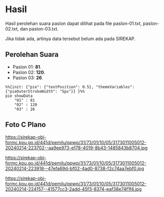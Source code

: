 # Hasil

Hasil perolehan suara paslon dapat dilihat pada file paslon-01.txt, paslon-02.txt, dan paslon-03.txt.

Jika tidak ada, artinya data tersebut belum ada pada SIREKAP.

## Perolehan Suara

 * Paslon 01: **81**.
 * Paslon 02: **120**.
 * Paslon 03: **26**.

```mermaid
%%{init: {"pie": {"textPosition": 0.5}, "themeVariables": {"pieOuterStrokeWidth": "5px"}} }%%
pie showData
    "01" : 81
    "02" : 120
    "03" : 26
```
## Foto C Plano

https://sirekap-obj-formc.kpu.go.id/441d/pemilu/ppwp/31/73/01/10/05/3173011005012-20240214-223702--aa9ee973-e178-4019-8b43-1485843b8704.jpg

https://sirekap-obj-formc.kpu.go.id/441d/pemilu/ppwp/31/73/01/10/05/3173011005012-20240214-223918--47efa69d-bf02-4ad0-8738-f2c74aa7ebf0.jpg

https://sirekap-obj-formc.kpu.go.id/441d/pemilu/ppwp/31/73/01/10/05/3173011005012-20240214-224157--41577cc3-2add-45f3-8374-eaf38e74f1f4.jpg
